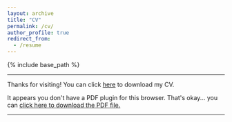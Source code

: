 ```yaml
---
layout: archive
title: "CV"
permalink: /cv/
author_profile: true
redirect_from:
  - /resume
---
```


{% include base_path %}

<hr>

Thanks for visiting! You can click <a href="/files/CV_Fu.pdf" download="CV_Fu">here</a> to download my CV.
<object width="350" height="400" type="application/pdf" data="/files/CV_Fu.pdf?#zoom=90&scrollbar=0&toolbar=0&navpanes=0">
    <p>It appears you don't have a PDF plugin for this browser. That's okay... you can <a href="/files/CV_Fu.pdf" download="Yao">click here to
  download the PDF file.</a></p>
</object>

<hr>

<html>
<head>
<title>Font Awesome Icons</title>
<meta name="viewport" content="width=device-width, initial-scale=1">
<link rel="stylesheet" href="https://cdnjs.cloudflare.com/ajax/libs/font-awesome/4.7.0/css/font-awesome.min.css">
</head>
<body>

<br>

</body>
</html> 
